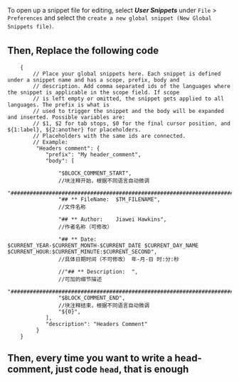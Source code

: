 To open up a snippet file for editing, select ***User Snippets*** under `File` > `Preferences` and select the `create a new global snippet (New Global Snippets file)`.　　
## Then, Replace the following code　　
``` 
    {
        // Place your global snippets here. Each snippet is defined under a snippet name and has a scope, prefix, body and 
        // description. Add comma separated ids of the languages where the snippet is applicable in the scope field. If scope 
        // is left empty or omitted, the snippet gets applied to all languages. The prefix is what is 
        // used to trigger the snippet and the body will be expanded and inserted. Possible variables are: 
        // $1, $2 for tab stops, $0 for the final cursor position, and ${1:label}, ${2:another} for placeholders. 
        // Placeholders with the same ids are connected.
        // Example:
         "Headers comment": {
            "prefix": "My header_comment",
            "body": [

                "$BLOCK_COMMENT_START",
                //块注释开始，根据不同语言自动微调
                "#################################################################################",
                "## ** FileName:  $TM_FILENAME", 					
                //文件名称

                "## ** Author:    Jiawei Hawkins", 		
                //作者名称（可修改） 

                "## ** Date:      $CURRENT_YEAR-$CURRENT_MONTH-$CURRENT_DATE $CURRENT_DAY_NAME $CURRENT_HOUR:$CURRENT_MINUTE:$CURRENT_SECOND", 
                //具体日期时间（不可修改） 年-月-日 时:分:秒

                //"## ** Description:  ", 
                //可加的细节描述
                "#################################################################################",
                "$BLOCK_COMMENT_END",
                //块注释结束，根据不同语言自动微调
                "${0}",
            ],
            "description": "Headers Comment"
         }
    }
``` 
## Then, every time you want to write a head-comment, just code `head`, that is enough
